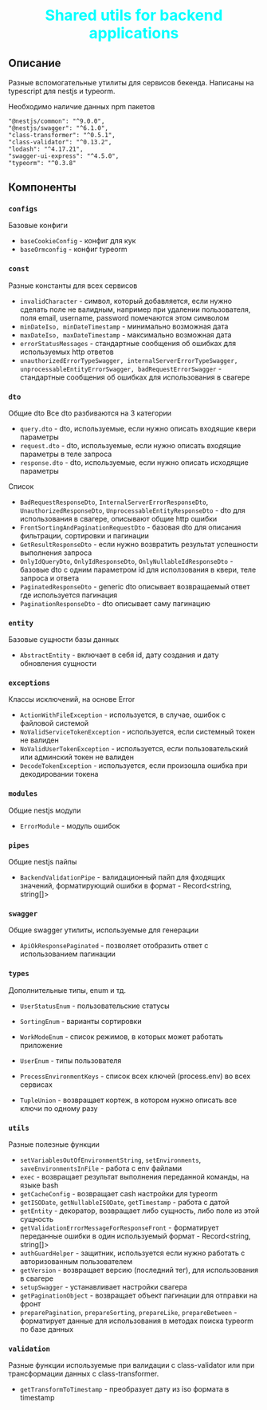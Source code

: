 # <p align="center" style="font-size: 30px; font-weight: bold; color: cyan;">Shared utils for backend applications</p>

## Описание

Разные вспомогательные утилиты для сервисов бекенда. Написаны на typescript для nestjs и typeorm.

Необходимо наличие данных npm пакетов

```npm
"@nestjs/common": "^9.0.0",
"@nestjs/swagger": "^6.1.0",
"class-transformer": "^0.5.1",
"class-validator": "^0.13.2",
"lodash": "^4.17.21",
"swagger-ui-express": "^4.5.0",
"typeorm": "^0.3.8"
```

## Компоненты

### `configs`

Базовые конфиги

- `baseCookieConfig` - конфиг для кук
- `baseOrmconfig` - конфиг typeorm

### `const`

Разные константы для всех сервисов

- `invalidCharacter` - символ, который добавляется, если нужно сделать поле не валидным, например при удалении пользователя, поля email, username, password помечаются этом символом
- `minDateIso, minDateTimestamp` - минимально возможная дата
- `maxDateIso, maxDateTimestamp` - максимально возможная дата
- `errorStatusMessages` - стандартные сообщения об ошибках для используемых http ответов
- `unauthorizedErrorTypeSwagger, internalServerErrorTypeSwagger, unprocessableEntityErrorSwagger, badRequestErrorSwagger` - стандартные сообщения об ошибках для использования в свагере

### `dto`

Общие dto
Все dto разбиваются на 3 категории

- `query.dto` - dto, используемые, если нужно описать входящие квери параметры
- `request.dto` - dto, используемые, если нужно описать входящие параметры в теле запроса
- `response.dto` - dto, используемые, если нужно описать исходящие параметры

Список

- `BadRequestResponseDto`, `InternalServerErrorResponseDto`, `UnauthorizedResponseDto`, `UnprocessableEntityResponseDto` - dto для использования в свагере, описывают общие http ошибки
- `FrontSortingAndPaginationRequestDto` - базовая dto для описания фильтрации, сортировки и пагинации
- `GetResultResponseDto` - если нужно возвратить результат успешности выполнения запроса
- `OnlyIdQueryDto`, `OnlyIdResponseDto`, `OnlyNullableIdResponseDto` - базовые dto с одним параметром id для исползования в квери, теле запроса и ответа
- `PaginatedResponseDto` - generic dto описывает возвращаемый ответ где используется пагинация
- `PaginationResponseDto` - dto описывает саму пагинацию

### `entity`

Базовые сущности базы данных

- `AbstractEntity` - включает в себя id, дату создания и дату обновления сущности

### `exceptions`

Классы исключений, на основе Error

- `ActionWithFileException` - используется, в случае, ошибок с файловой системой
- `NoValidServiceTokenException` - используется, если системный токен не валиден
- `NoValidUserTokenException` - используется, если пользовательский или админский токен не валиден
- `DecodeTokenException` - используется, если произошла ошибка при декодировании токена

### `modules`

Общие nestjs модули

- `ErrorModule` - модуль ошибок

### `pipes`

Общие nestjs пайпы

- `BackendValidationPipe` - валидационный пайп для фходящих значений, форматирующий ошибки в формат - Record\<string, string[]\>

### `swagger`

Общие swagger утилиты, используемые для генерации

- `ApiOkResponsePaginated` - позволяет отобразить ответ с использованием пагинации

### `types`

Дополнительные типы, enum и тд.

- `UserStatusEnum` - пользовательские статусы
- `SortingEnum` - варианты сортировки
- `WorkModeEnum` - список режимов, в которых может работать приложение
- `UserEnum` - типы пользователя
- `ProcessEnvironmentKeys` - список всех ключей (process.env) во всех сервисах

- `TupleUnion` - возвращает кортеж, в котором нужно описать все ключи по одному разу

### `utils`

Разные полезные функции

- `setVariablesOutOfEnvironmentString`, `setEnvironments`, `saveEnvironmentsInFile` - работа с env файлами
- `exec` - возвращает результат выполнения переданной команды, на языке bash
- `getCacheConfig` - возвращает cash настройки для typeorm
- `getISODate`, `getNullableISODate`, `getTimestamp` - работа с датой
- `getEntity` - декоратор, возвращает либо сущность, либо поле из этой сущность
- `getValidationErrorMessageForResponseFront` - форматирует переданные ошибки в один используемый формат - Record\<string, string[]\>
- `authGuardHelper` - защитник, используется если нужно работать с авторизованным пользователем
- `getVersion` - возвращает версию (последний тег), для использования в свагере
- `setupSwagger` - устанавливает настройки свагера
- `getPaginationObject` - возвращает объект пагинации для отправки на фронт
- `preparePagination`, `prepareSorting`, `prepareLike`, `prepareBetween` - форматирует данные для использования в методах поиска typeorm по базе данных

### `validation`

Разные функции используемые при валидации с class-validator или при трансформации данных с class-transformer.

- `getTransformToTimestamp` - преобразует дату из iso формата в timestamp
